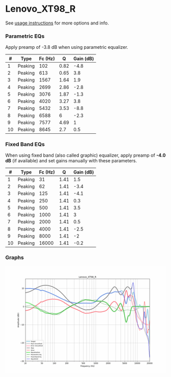 # Lenovo_XT98_R
See [usage instructions](https://github.com/jaakkopasanen/AutoEq#usage) for more options and info.

### Parametric EQs
Apply preamp of -3.8 dB when using parametric equalizer.

|   # | Type    |   Fc (Hz) |    Q |   Gain (dB) |
|-----|---------|-----------|------|-------------|
|   1 | Peaking |       102 | 0.82 |        -4.8 |
|   2 | Peaking |       613 | 0.65 |         3.8 |
|   3 | Peaking |      1567 | 1.64 |         1.9 |
|   4 | Peaking |      2699 | 2.86 |        -2.8 |
|   5 | Peaking |      3076 | 1.87 |        -1.3 |
|   6 | Peaking |      4020 | 3.27 |         3.8 |
|   7 | Peaking |      5432 | 3.53 |        -8.8 |
|   8 | Peaking |      6588 | 6    |        -2.3 |
|   9 | Peaking |      7577 | 4.69 |         1   |
|  10 | Peaking |      8645 | 2.7  |         0.5 |

### Fixed Band EQs
When using fixed band (also called graphic) equalizer, apply preamp of **-4.0 dB** (if available) and set gains manually with these parameters.

|   # | Type    |   Fc (Hz) |    Q |   Gain (dB) |
|-----|---------|-----------|------|-------------|
|   1 | Peaking |        31 | 1.41 |         1.5 |
|   2 | Peaking |        62 | 1.41 |        -3.4 |
|   3 | Peaking |       125 | 1.41 |        -4.1 |
|   4 | Peaking |       250 | 1.41 |         0.3 |
|   5 | Peaking |       500 | 1.41 |         3.5 |
|   6 | Peaking |      1000 | 1.41 |         3   |
|   7 | Peaking |      2000 | 1.41 |         0.5 |
|   8 | Peaking |      4000 | 1.41 |        -2.5 |
|   9 | Peaking |      8000 | 1.41 |        -2   |
|  10 | Peaking |     16000 | 1.41 |        -0.2 |

### Graphs
![](./Lenovo_XT98_R.png)
